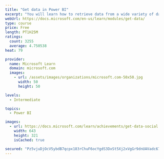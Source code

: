 ```yaml
---
title: "Get data in Power BI"
excerpt: "You will learn how to retrieve data from a wide variety of data sources, including Microsoft Excel, relational databases, and NoSQL data stores. You will also learn how to improve performance while retrieving data."
webUrl: https://docs.microsoft.com/en-us/learn/modules/get-data/
type: course
price: Free
length: PT1H25M
ratings:
  count: 3255
  average: 4.750538
heat: 79

provider:
  name: Microsoft Learn
  domain: microsoft.com
  images:
    - url: /assets/images/organizations/microsoft.com-50x50.jpg
      width: 50
      height: 50

levels:
  - Intermediate

topics:
  - Power BI

images:
  - url: https://docs.microsoft.com/learn/achievements/get-data-social.png
    width: 643
    height: 321
    isCached: true

secured: "Pz5vjuDjOcV5ybdB7qcpx183rChuF6ocYgdS3DxSt5Xj2xVgGr9dnUAVadc67x7pPHInFb2ukrJMfLBCmCDNcBHYrK66G0CH4RJx2CEeH58zWM5hbIBEazutKZF9dLsiz6+BmCETNjz6XMy3JaoBlDAvxDeTElF/MgfXO4cJZyNLsdq1oshycbCgce8iyqqKiUf0X2hq4kAed1voKBxouA7l2Y8JNMUnMk/FTWGGG3QnGc3vjPeMYrZ49sZOQ04VH2QNoYqy9mIL/p5f8kme1e7tYm7WHi8Mn8d6T61h9zFxSQitCRenwLCVRz6z9/nwZBX+vbLA6AJ7bvwzi7EfbeyL46q8VpMtlk9NJB+2MwmsHzwT3rf8yRyVHKFkxOkkBkNKURR/JSE8qqtGusGNpKvhsD+tmAe+/opQKpdcfyI=;MFAPESxx2CahJs30gjNh0g=="
---
```


